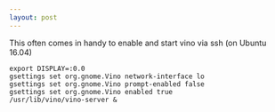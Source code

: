 ```yaml
---
layout: post
---
```

This often comes in handy to enable and start vino via ssh (on Ubuntu 16.04)

    export DISPLAY=:0.0
    gsettings set org.gnome.Vino network-interface lo
    gsettings set org.gnome.Vino prompt-enabled false
    gsettings set org.gnome.Vino enabled true
    /usr/lib/vino/vino-server &

